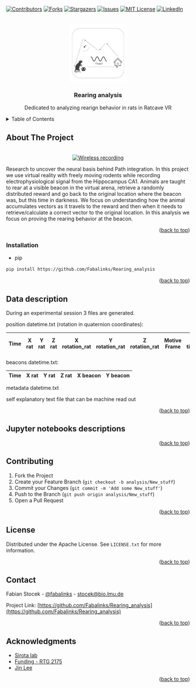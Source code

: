 <div id="top"></div>
<!--

-->



<!-- PROJECT SHIELDS -->
<!--

-->
[![Contributors][contributors-shield]][contributors-url]
[![Forks][forks-shield]][forks-url]
[![Stargazers][stars-shield]][stars-url]
[![Issues][issues-shield]][issues-url]
[![MIT License][license-shield]][license-url]
[![LinkedIn][linkedin-shield]][linkedin-url]



<!-- PROJECT LOGO -->
<br />
<div align="center">
  <a href="https://github.com/Fabalinks/Rearing_analysis">
    <img src="images/logo.png" alt="Logo" width="160" height="160">
  </a>

<h3 align="center">Rearing analysis</h3>

  <p align="center">
    Dedicated to analyzing rearign behavior in rats in Ratcave VR
    <br />
  </p>
</div>



<!-- TABLE OF CONTENTS -->
<details>
  <summary>Table of Contents</summary>
  <ol>
    <li>
      <a href="#about-the-project">About The Project</a>
      <ul>
    </li>
    <li>
      <a href="#getting-started">Getting Started</a>
      <ul>
        <li><a href="#installation">Installation</a></li>
      </ul>
    </li>
    <li><a href="#data-description">Data Description</a></li>
    <li><a href="#contributing">Contributing</a></li>
    <li><a href="#license">License</a></li>
    <li><a href="#contact">Contact</a></li>
    <li><a href="#acknowledgments">Acknowledgments</a></li>
  </ol>
</details>



<!-- ABOUT THE PROJECT -->
## About The Project

<br />
<div align="center">
  <a href="https://github.com/Fabalinks/Rearing_analysis">
    <img src="images/gif.gif" alt="Wireless recording" width="550" height="400">
  </a>
</div>


Research to uncover the neural basis behind Path integration.
In this project we use virtual reality with freely moving rodents while recording
electrophysiological signal from the Hippocampus CA1.
Animals are taught to rear at a visible beacon in the virtual arena,
retrieve a randomly distributed reward and go back to the original location
where the beacon was, but this time in darkness. We focus on understanding
how the animal accumulates vectors as it travels to the reward and then
when it needs to retrieve/calculate a correct vector to the original location.
In this analysis we focus on proving the rearing behavior at the beacon.



<p align="right">(<a href="#top">back to top</a>)</p>



<!-- GETTING STARTED -->
### Installation

 * pip
  ```sh
  pip install https://github.com/Fabalinks/Rearing_analysis
  ```

<p align="right">(<a href="#top">back to top</a>)</p>



<!-- Data Description -->
## Data description

During an experimental session 3 files are generated.

position datetime.txt (rotation in quaternion coordinates):

| Time     | X rat | Y rat | Z rat | X rotation_rat | Y rotation_rat| Z rotation_rat | Motive Frame|Motive timestamp|Motive session timestamp|
| ----------- | ----------- | ----------- | ----------- | ----------- | ----------- | ----------- | ----------- | ----------- | ----------- |


beacons datetime.txt:

 | Time     | X rat | Y rat | Z rat | X beacon | Y beacon|
 | ----------- | ----------- | ----------- | ----------- | ----------- | ----------- |

metadata datetime.txt

self explanatory text file that can be machine read out




<p align="right">(<a href="#top">back to top</a>)</p>

<!-- Data Description -->
## Jupyter notebooks descriptions









<p align="right">(<a href="#top">back to top</a>)</p>

<!-- CONTRIBUTING -->
## Contributing

1. Fork the Project
2. Create your Feature Branch (`git checkout -b analysis/New_stuff`)
3. Commit your Changes (`git commit -m 'Add some New_stuff'`)
4. Push to the Branch (`git push origin analysis/New_stuff`)
5. Open a Pull Request

<p align="right">(<a href="#top">back to top</a>)</p>



<!-- LICENSE -->
## License

Distributed under the Apache License. See `LICENSE.txt` for more information.

<p align="right">(<a href="#top">back to top</a>)</p>



<!-- CONTACT -->
## Contact

Fabian Stocek - [@fabalinks](https://twitter.com/@fabalinks) - stocek@bio.lmu.de

Project Link: [https://github.com/Fabalinks/Rearing_analysis](https://github.com/Fabalinks/Rearing_analysis)

<p align="right">(<a href="#top">back to top</a>)</p>



<!-- ACKNOWLEDGMENTS -->
## Acknowledgments

* [Sirota lab](https://cogneuro.bio.lmu.de/people/group-members/sirota/index.html)
* [ Funding - RTG 2175](https://www.rtg2175.bio.lmu.de/index.html)
* [Jin Lee](https://github.com/jinhl9)

<p align="right">(<a href="#top">back to top</a>)</p>



<!-- MARKDOWN LINKS & IMAGES -->
<!-- https://www.markdownguide.org/basic-syntax/#reference-style-links -->

[20210505_Calibration_arena_movement]:[https://github.com/Fabalinks/Rearing_analysis/blob/main/Code/20210505_Calibration_arena_movement.ipynb



[contributors-shield]: https://img.shields.io/github/contributors/Fabalinks/Rearing_analysis.svg?style=for-the-badge
[contributors-url]: https://github.com/Fabalinks/Rearing_analysis/graphs/contributors
[forks-shield]: https://img.shields.io/github/forks/Fabalinks/Rearing_analysis.svg?style=for-the-badge
[forks-url]: https://github.com/Fabalinks/Rearing_analysis/network/members
[stars-shield]: https://img.shields.io/github/stars/Fabalinks/Rearing_analysis.svg?style=for-the-badge
[stars-url]: https://github.com/Fabalinks/Rearing_analysis/stargazers
[issues-shield]: https://img.shields.io/github/issues/Fabalinks/Rearing_analysis.svg?style=for-the-badge
[issues-url]: https://github.com/Fabalinks/Rearing_analysis/issues
[license-shield]: https://img.shields.io/github/license/Fabalinks/Rearing_analysis.svg?style=for-the-badge
[license-url]: https://github.com/Fabalinks/Rearing_analysis/blob/master/LICENSE.txt
[linkedin-shield]: https://img.shields.io/badge/-LinkedIn-black.svg?style=for-the-badge&logo=linkedin&colorB=555
[linkedin-url]: https://www.linkedin.com/in/fabian-stocek/
[product-screenshot]: images/screenshot.png
